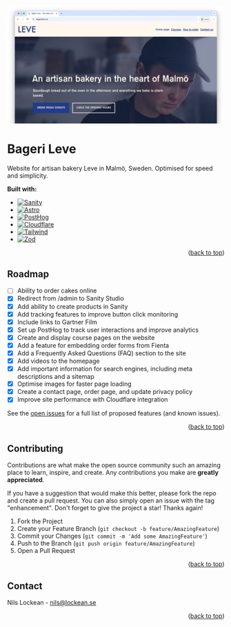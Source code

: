 <!-- Improved compatibility of back to top link: See: https://github.com/othneildrew/Best-README-Template/pull/73 -->

<a id="readme-top"></a>

[![Product Name Screen Shot][product-screenshot]](https://example.com)

# Bageri Leve

Website for artisan bakery Leve in Malmö, Sweden. Optimised for speed and simplicity.

**Built with:**

- [![Sanity][Sanity]][Sanity-url]
- [![Astro][Astro.build]][Astro-url]
- [![PostHog][PostHog]][PostHog-url]
- [![Cloudflare][Cloudflare]][Cloudflare-url]
- [![Tailwind][Tailwind]][Tailwind-url]
- [![Zod][Zod]][Zod-url]

<p align="right">(<a href="#readme-top">back to top</a>)</p>

<!-- ROADMAP -->

## Roadmap

- [ ] Ability to order cakes online
- [x] Redirect from /admin to Sanity Studio
- [x] Add ability to create products in Sanity
- [x] Add tracking features to improve button click monitoring
- [x] Include links to Gartner Film
- [x] Set up PostHog to track user interactions and improve analytics
- [x] Create and display course pages on the website
- [x] Add a feature for embedding order forms from Fienta
- [x] Add a Frequently Asked Questions (FAQ) section to the site
- [x] Add videos to the homepage
- [x] Add important information for search engines, including meta descriptions and a sitemap
- [x] Optimise images for faster page loading
- [x] Create a contact page, order page, and update privacy policy
- [x] Improve site performance with Cloudflare integration

See the [open issues](https://github.com/github_username/repo_name/issues) for a full list of proposed features (and known issues).

<p align="right">(<a href="#readme-top">back to top</a>)</p>

<!-- CONTRIBUTING -->

## Contributing

Contributions are what make the open source community such an amazing place to learn, inspire, and create. Any contributions you make are **greatly appreciated**.

If you have a suggestion that would make this better, please fork the repo and create a pull request. You can also simply open an issue with the tag "enhancement".
Don't forget to give the project a star! Thanks again!

1. Fork the Project
2. Create your Feature Branch (`git checkout -b feature/AmazingFeature`)
3. Commit your Changes (`git commit -m 'Add some AmazingFeature'`)
4. Push to the Branch (`git push origin feature/AmazingFeature`)
5. Open a Pull Request

<p align="right">(<a href="#readme-top">back to top</a>)</p>

<!-- CONTACT -->

## Contact

Nils Lockean - nils@lockean.se

<p align="right">(<a href="#readme-top">back to top</a>)</p>

<!-- ACKNOWLEDGMENTS -->

<!-- MARKDOWN LINKS & IMAGES -->
<!-- https://www.markdownguide.org/basic-syntax/#reference-style-links -->

[product-screenshot]: images/screenshot.png
[Astro.build]: https://img.shields.io/badge/Astro-20232A?style=for-the-badge&logo=astro
[Astro-url]: https://astro.build/
[Sanity]: https://img.shields.io/badge/Sanity-20232A?style=for-the-badge&logo=sanity
[Sanity-url]: https://www.sanity.io/
[PostHog]: https://img.shields.io/badge/PostHog-20232A?style=for-the-badge&logo=posthog
[PostHog-url]: https://posthog.com/
[Zod]: https://img.shields.io/badge/Zod-20232A?style=for-the-badge&logo=zod
[Zod-url]: https://zod.dev/
[Cloudflare]: https://img.shields.io/badge/Cloudflare-20232A?style=for-the-badge&logo=cloudflare
[Cloudflare-url]: https://www.cloudflare.com/
[Tailwind]: https://img.shields.io/badge/Tailwind%20CSS-20232A?style=for-the-badge&logo=tailwindcss
[Tailwind-url]: https://tailwindcss.com/
